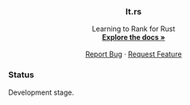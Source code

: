 <!-- PROJECT LOGO -->
<br />
<p align="center">
  <h3 align="center">lt.rs</h3>

  <p align="center">
    Learning to Rank for Rust
    <br />
    <a href=""><strong>Explore the docs »</strong></a>
    <br />
    <br />
    <a href="https://github.com/marcosfpr/lt.rs/issues">Report Bug</a>
    ·
    <a href="https://github.com/marcosfpr/lt.rs/issues">Request Feature</a>
  </p>
</p>

### Status
Development stage.